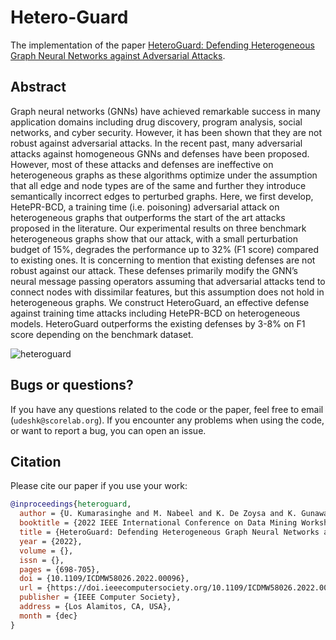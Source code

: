 # Hetero-Guard

The implementation of the paper [HeteroGuard: Defending Heterogeneous Graph Neural Networks against Adversarial Attacks](https://doi.ieeecomputersociety.org/10.1109/ICDMW58026.2022.00096).

## Abstract

Graph neural networks (GNNs) have achieved remarkable success in many application domains including drug discovery, program analysis, social networks, and cyber security. However, it has been shown that they are not robust against adversarial attacks. In the recent past, many adversarial attacks against homogeneous GNNs and defenses have been proposed. However, most of these attacks and defenses are ineffective on heterogeneous graphs as these algorithms optimize under the assumption that all edge and node types are of the same and further they introduce semantically incorrect edges to perturbed graphs. Here, we first develop, HetePR-BCD, a training time (i.e. poisoning) adversarial attack on heterogeneous graphs that outperforms the start of the art attacks proposed in the literature. Our experimental results on three benchmark heterogeneous graphs show that our attack, with a small perturbation budget of 15%, degrades the performance up to 32% (F1 score) compared to existing ones. It is concerning to mention that existing defenses are not robust against our attack. These defenses primarily modify the GNN’s neural message passing operators assuming that adversarial attacks tend to connect nodes with dissimilar features, but this assumption does not hold in heterogeneous graphs. We construct HeteroGuard, an effective defense against training time attacks including HetePR-BCD on heterogeneous models. HeteroGuard outperforms the existing defenses by 3-8% on F1 score depending on the benchmark dataset.

![heteroguard](https://user-images.githubusercontent.com/9572475/219336616-9cb19f9c-88e7-40cc-98ca-4d5b5f6bc6ee.jpg)

## Bugs or questions?

If you have any questions related to the code or the paper, feel free to email (`udeshk@scorelab.org`). If you encounter any problems when using the code, or want to report a bug, you can open an issue.

## Citation

Please cite our paper if you use your work:

```bibtex
@inproceedings{heteroguard,
  author = {U. Kumarasinghe and M. Nabeel and K. De Zoysa and K. Gunawardana and C. Elvitigala},
  booktitle = {2022 IEEE International Conference on Data Mining Workshops (ICDMW)},
  title = {HeteroGuard: Defending Heterogeneous Graph Neural Networks against Adversarial Attacks},
  year = {2022},
  volume = {},
  issn = {},
  pages = {698-705},
  doi = {10.1109/ICDMW58026.2022.00096},
  url = {https://doi.ieeecomputersociety.org/10.1109/ICDMW58026.2022.00096},
  publisher = {IEEE Computer Society},
  address = {Los Alamitos, CA, USA},
  month = {dec}
}

